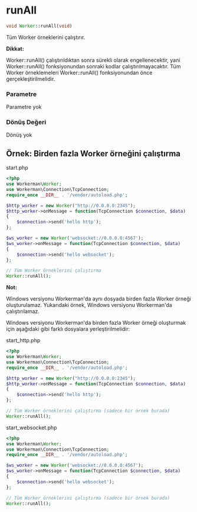 # runAll
```php
void Worker::runAll(void)
```
Tüm Worker örneklerini çalıştırır.

**Dikkat:**

Worker::runAll() çalıştırıldıktan sonra sürekli olarak engellenecektir, yani Worker::runAll() fonksiyonundan sonraki kodlar çalıştırılmayacaktır. Tüm Worker örneklemeleri Worker::runAll() fonksiyonundan önce gerçekleştirilmelidir.

### Parametre
Parametre yok

### Dönüş Değeri
Dönüş yok

## Örnek: Birden fazla Worker örneğini çalıştırma

start.php

```php
<?php
use Workerman\Worker;
use Workerman\Connection\TcpConnection;
require_once __DIR__ . '/vendor/autoload.php';

$http_worker = new Worker("http://0.0.0.0:2345");
$http_worker->onMessage = function(TcpConnection $connection, $data)
{
    $connection->send('hello http');
};

$ws_worker = new Worker('websocket://0.0.0.0:4567');
$ws_worker->onMessage = function(TcpConnection $connection, $data)
{
    $connection->send('hello websocket');
};

// Tüm Worker örneklerini çalıştırma
Worker::runAll();
```


**Not:**

Windows versiyonu Workerman'da aynı dosyada birden fazla Worker örneği oluşturulamaz.
Yukarıdaki örnek, Windows versiyonu Workerman'da çalıştırılamaz.

Windows versiyonu Workerman'da birden fazla Worker örneği oluşturmak için aşağıdaki gibi farklı dosyalara yerleştirilmelidir:

start_http.php

```php
<?php
use Workerman\Worker;
use Workerman\Connection\TcpConnection;
require_once __DIR__ . '/vendor/autoload.php';

$http_worker = new Worker("http://0.0.0.0:2345");
$http_worker->onMessage = function(TcpConnection $connection, $data)
{
    $connection->send('hello http');
};

// Tüm Worker örneklerini çalıştırma (sadece bir örnek burada)
Worker::runAll();
```

start_websocket.php

```php
<?php
use Workerman\Worker;
use Workerman\Connection\TcpConnection;
require_once __DIR__ . '/vendor/autoload.php';

$ws_worker = new Worker('websocket://0.0.0.0:4567');
$ws_worker->onMessage = function(TcpConnection $connection, $data)
{
    $connection->send('hello websocket');
};

// Tüm Worker örneklerini çalıştırma (sadece bir örnek burada)
Worker::runAll();
```
